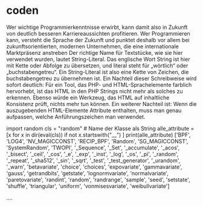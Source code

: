 # coden

Wer wichtige Programmierkenntnisse erwirbt, kann damit also in Zukunft von deutlich besseren Karriereaussichten profitieren. Wer Programmieren kann, versteht die Sprache der Zukunft und punktet deshalb vor allem bei zukunftsorientierten, modernen Unternehmen, die eine internationale Marktpräsenz anstreben
Der richtige Name für Textstücke, wie sie hier verwendet wurden, lautet String-Literal. Das englische Wort String ist hier mit Kette oder Abfolge zu übersetzen, und literal steht für „wörtlich“ oder „buchstabengetreu“. Ein String-Literal ist also eine Kette von Zeichen, die buchstabengetreu zu übernehmen ist.
Ein Nachteil dieser Schreibweise wird sofort deutlich: Für ein Tool, das PHP- und HTML-Sprachelemente farblich hervorhebt, ist das HTML in den PHP Strings nicht mehr als solches zu erkennen. Ebenso würde ein Werkzeug, das HTML auf inhaltliche Konsistenz prüft, nichts mehr tun können.
Ein weiterer Nachteil ist: Wenn die auszugebenden HTML-Elemente Attribute enthalten, muss man genau aufpassen, welche Anführungszeichen man verwendet.


import random
cls = "random" # Name der Klasse als String
alle_attribute = [x for x in dir(eval(cls)) if not x.startswith("__") ]
print(alle_attribute)
['BPF', 'LOG4', 'NV_MAGICCONST', 'RECIP_BPF', 'Random', 'SG_MAGICCONST', 'SystemRandom', 'TWOPI', '_Sequence', '_Set', '_accumulate', '_acos', '_bisect', '_ceil', '_cos', '_e', '_exp', '_inst', '_log', '_os', '_pi', '_random', '_repeat', '_sha512', '_sin', '_sqrt', '_test', '_test_generator', '_urandom', '_warn', 'betavariate', 'choice', 'choices', 'expovariate', 'gammavariate', 'gauss', 'getrandbits', 'getstate', 'lognormvariate', 'normalvariate', 'paretovariate', 'randint', 'random', 'randrange', 'sample', 'seed', 'setstate', 'shuffle', 'triangular', 'uniform', 'vonmisesvariate', 'weibullvariate']

....
